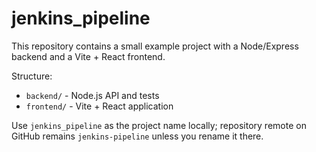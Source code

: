 # jenkins_pipeline

This repository contains a small example project with a Node/Express backend and a Vite + React frontend.

Structure:
- `backend/` - Node.js API and tests
- `frontend/` - Vite + React application

Use `jenkins_pipeline` as the project name locally; repository remote on GitHub remains `jenkins-pipeline` unless you rename it there.
